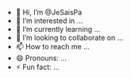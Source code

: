 - 👋 Hi, I’m @JeSaisPa
- 👀 I’m interested in ...
- 🌱 I’m currently learning ...
- 💞️ I’m looking to collaborate on ...
- 📫 How to reach me ...
- 😄 Pronouns: ...
- ⚡ Fun fact: ...

<!---
JeSaisPa/JeSaisPa is a ✨ special ✨ repository because its `README.md` (this file) appears on your GitHub profile.
You can click the Preview link to take a look at your changes.
--->
